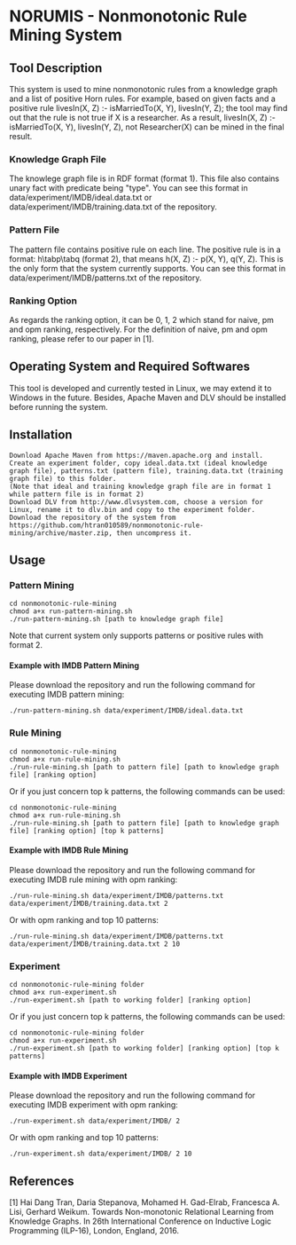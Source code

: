 NORUMIS - Nonmonotonic Rule Mining System
=============


Tool Description
------------

This system is used to mine nonmonotonic rules from a knowledge graph and a list of positive Horn rules. For example, based on given facts and a positive rule livesIn(X, Z) :- isMarriedTo(X, Y), livesIn(Y, Z); the tool may find out that the rule is not true if X is a researcher. As a result, livesIn(X, Z) :- isMarriedTo(X, Y), livesIn(Y, Z), not Researcher(X) can be mined in the final result.

### Knowledge Graph File

The knowlege graph file is in RDF format (format 1). This file also contains unary fact with predicate being "type". You can see this format in data/experiment/IMDB/ideal.data.txt or data/experiment/IMDB/training.data.txt of the repository.

### Pattern File

The pattern file contains positive rule on each line. The positive rule is in a format: h\tabp\tabq (format 2), that means h(X, Z) :- p(X, Y), q(Y, Z). This is the only form that the system currently supports. You can see this format in data/experiment/IMDB/patterns.txt of the repository.

### Ranking Option

As regards the ranking option, it can be 0, 1, 2 which stand for naive, pm and opm ranking, respectively. For the definition of naive, pm and opm ranking, please refer to our paper in [1].

Operating System and Required Softwares
------------

This tool is developed and currently tested in Linux, we may extend it to Windows in the future. Besides, Apache Maven and DLV should be installed before running the system.

Installation
------------

```
Download Apache Maven from https://maven.apache.org and install.
Create an experiment folder, copy ideal.data.txt (ideal knowledge graph file), patterns.txt (pattern file), training.data.txt (training graph file) to this folder.
(Note that ideal and training knowledge graph file are in format 1 while pattern file is in format 2)
Download DLV from http://www.dlvsystem.com, choose a version for Linux, rename it to dlv.bin and copy to the experiment folder.
Download the repository of the system from https://github.com/htran010589/nonmonotonic-rule-mining/archive/master.zip, then uncompress it.
```

Usage
------------

### Pattern Mining

```
cd nonmonotonic-rule-mining
chmod a+x run-pattern-mining.sh
./run-pattern-mining.sh [path to knowledge graph file]
```

Note that current system only supports patterns or positive rules with format 2.

#### Example with IMDB Pattern Mining

Please download the repository and run the following command for executing IMDB pattern mining:

```
./run-pattern-mining.sh data/experiment/IMDB/ideal.data.txt
```

### Rule Mining

```
cd nonmonotonic-rule-mining
chmod a+x run-rule-mining.sh
./run-rule-mining.sh [path to pattern file] [path to knowledge graph file] [ranking option]
```

Or if you just concern top k patterns, the following commands can be used:

```
cd nonmonotonic-rule-mining
chmod a+x run-rule-mining.sh
./run-rule-mining.sh [path to pattern file] [path to knowledge graph file] [ranking option] [top k patterns]
```

#### Example with IMDB Rule Mining

Please download the repository and run the following command for executing IMDB rule mining with opm ranking:

```
./run-rule-mining.sh data/experiment/IMDB/patterns.txt data/experiment/IMDB/training.data.txt 2
```

Or with opm ranking and top 10 patterns:

```
./run-rule-mining.sh data/experiment/IMDB/patterns.txt data/experiment/IMDB/training.data.txt 2 10
```

### Experiment

```
cd nonmonotonic-rule-mining folder
chmod a+x run-experiment.sh
./run-experiment.sh [path to working folder] [ranking option]
```

Or if you just concern top k patterns, the following commands can be used:

```
cd nonmonotonic-rule-mining folder
chmod a+x run-experiment.sh
./run-experiment.sh [path to working folder] [ranking option] [top k patterns]
```

#### Example with IMDB Experiment

Please download the repository and run the following command for executing IMDB experiment with opm ranking:

```
./run-experiment.sh data/experiment/IMDB/ 2
```

Or with opm ranking and top 10 patterns:

```
./run-experiment.sh data/experiment/IMDB/ 2 10
```

References
----------
[1] Hai Dang Tran, Daria Stepanova, Mohamed H. Gad-Elrab, Francesca A. Lisi, Gerhard Weikum. Towards Non-monotonic Relational Learning from Knowledge Graphs. In 26th International Conference on Inductive Logic Programming (ILP-16), London, England, 2016.
